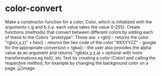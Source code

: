 # color-convert
Make a constructor function for a color, Color, which is initialized with the arguments r, g and b (i.e. each value takes the value 0-255).
Create functions (methods) that convert between different colors by adding each of these to the Colors "prototype". These are:
• rgb() - returns the color "rgb(x,y,z)"
• hex() - returns the hex code of the color "#XXYYZZ" - google for the appropriate conversion
• rgba() - the user also provides the alpha value as an argument and returns "rgba(x,y,z,a)
• optional with more transformations eg hsl(), etc
Test by creating a color (Color) and calling the respective method, for example by changing the background color on a page.
![image](https://user-images.githubusercontent.com/48449050/211211756-fc7c4c29-fc6a-491e-9ca3-009af56700d8.png)

